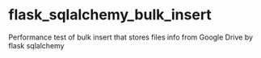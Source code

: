 # flask_sqlalchemy_bulk_insert
Performance test of bulk insert that stores files info from Google Drive by flask sqlalchemy
